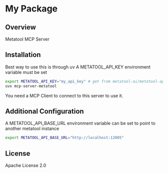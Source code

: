 # My Package

## Overview
Metatool MCP Server

## Installation
Best way to use this is through uv
A METATOOL_API_KEY environment variable must be set
```bash
export METATOOL_API_KEY="my_api_key" # get from metatool-ai/metatool-app
uvx mcp-server-metatool
```

You need a MCP Client to connect to this server to use it.

## Additional Configuration
A METATOOL_API_BASE_URL environment variable can be set to point to another metatool instance

```bash
export METATOOL_API_BASE_URL="http://localhost:12005"
```

## License
Apache License 2.0